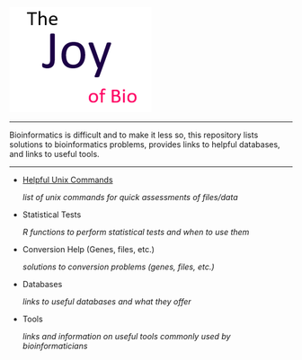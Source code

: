 
<p align="left">
    <img src="https://github.com/BioNomad/The_Joy_Of_Bio/blob/main/images/logo.PNG" >
</p>

_______________________________________________________________________________________________________________________________________________________________________________
Bioinformatics is difficult and to make it less so, this repository lists solutions to bioinformatics problems, provides links to helpful databases, and links to useful tools.

_______________________________________________________________________________________________________________________________________________________________________________
* [Helpful Unix Commands](unixCommands/unixCommands.md)

  *list of unix commands for quick assessments of files/data*
  
* Statistical Tests
  
  *R functions to perform statistical tests and when to use them*
   
* Conversion Help (Genes, files, etc.)

  *solutions to conversion problems (genes, files, etc.)*

* Databases 

  *links to useful databases and what they offer*

* Tools

  *links and information on useful tools commonly used by bioinformaticians*

